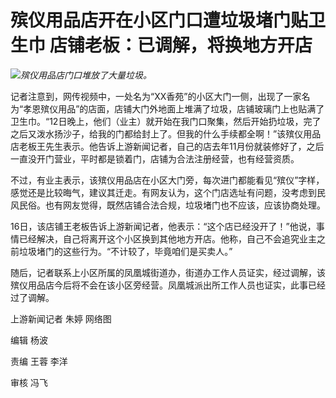 # 殡仪用品店开在小区门口遭垃圾堵门贴卫生巾 店铺老板：已调解，将换地方开店

![](https://inews.gtimg.com/newsapp_bt/0/15613905694/1000)_殡仪用品店门口堆放了大量垃圾。_

记者注意到，网传视频中，一处名为“XX香苑”的小区大门一侧，出现了一家名为“孝恩殡仪用品”的店面，店铺大门外地面上堆满了垃圾，店铺玻璃门上也贴满了卫生巾。“12日晚上，他们（业主）就开始在我门口聚集，然后开始扔垃圾，完了之后又泼水扬沙子，给我的门都给封上了。但我的什么手续都全啊！”该殡仪用品店老板王先生表示。他告诉上游新闻记者，自己的店去年11月份就装修好了，之后一直没开门营业，平时都是锁着门，店铺为合法注册经营，也有经营资质。

不过，有业主表示，该殡仪用品店在小区大门旁，每次进门都能看见“殡仪”字样，感觉还是比较晦气，建议其迁走。有网友认为，这个门店选址有问题，没考虑到民风民俗。也有网友觉得，既然店铺合法合规，垃圾堵门也不应该，应该协商处理。

16日，该店铺王老板告诉上游新闻记者，他表示：“这个店已经没开了！”他说，事情已经解决，自己将离开这个小区换到其他地方开店。他称，自己不会追究业主之前垃圾堵门的这些行为。“不计较了，毕竟咱们是买卖人。”

随后，记者联系上小区所属的凤凰城街道办，街道办工作人员证实，经过调解，该殡仪用品店今后将不会在该小区旁经营。凤凰城派出所工作人员也证实，此事已经过了调解。

上游新闻记者 朱婷 网络图

编辑 杨波

责编 王蓉 李洋

审核 冯飞

